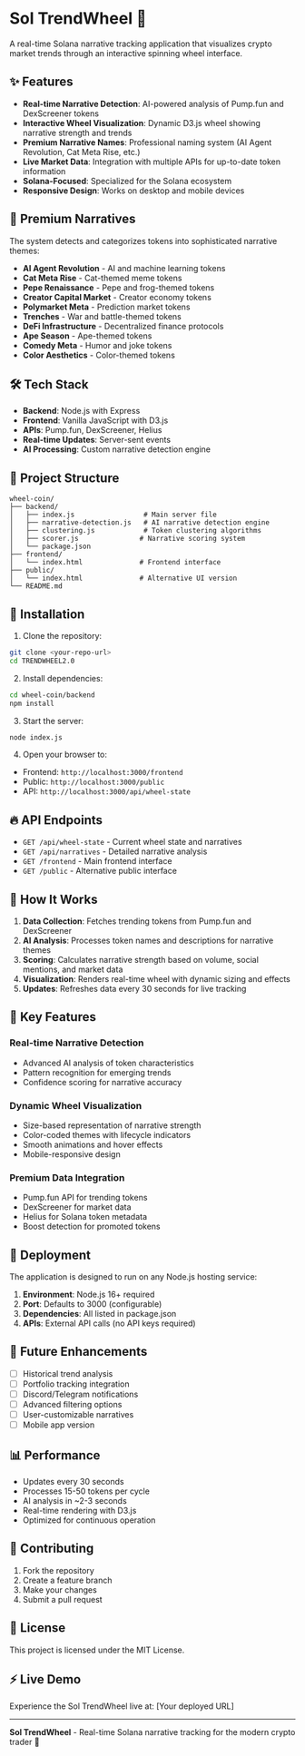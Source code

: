 # Sol TrendWheel 🎡

A real-time Solana narrative tracking application that visualizes crypto market trends through an interactive spinning wheel interface.

## ✨ Features

- **Real-time Narrative Detection**: AI-powered analysis of Pump.fun and DexScreener tokens
- **Interactive Wheel Visualization**: Dynamic D3.js wheel showing narrative strength and trends
- **Premium Narrative Names**: Professional naming system (AI Agent Revolution, Cat Meta Rise, etc.)
- **Live Market Data**: Integration with multiple APIs for up-to-date token information
- **Solana-Focused**: Specialized for the Solana ecosystem
- **Responsive Design**: Works on desktop and mobile devices

## 🚀 Premium Narratives

The system detects and categorizes tokens into sophisticated narrative themes:

- **AI Agent Revolution** - AI and machine learning tokens
- **Cat Meta Rise** - Cat-themed meme tokens
- **Pepe Renaissance** - Pepe and frog-themed tokens
- **Creator Capital Market** - Creator economy tokens
- **Polymarket Meta** - Prediction market tokens
- **Trenches** - War and battle-themed tokens
- **DeFi Infrastructure** - Decentralized finance protocols
- **Ape Season** - Ape-themed tokens
- **Comedy Meta** - Humor and joke tokens
- **Color Aesthetics** - Color-themed tokens

## 🛠️ Tech Stack

- **Backend**: Node.js with Express
- **Frontend**: Vanilla JavaScript with D3.js
- **APIs**: Pump.fun, DexScreener, Helius
- **Real-time Updates**: Server-sent events
- **AI Processing**: Custom narrative detection engine

## 📁 Project Structure

```
wheel-coin/
├── backend/
│   ├── index.js                 # Main server file
│   ├── narrative-detection.js   # AI narrative detection engine
│   ├── clustering.js            # Token clustering algorithms
│   ├── scorer.js               # Narrative scoring system
│   └── package.json
├── frontend/
│   └── index.html              # Frontend interface
├── public/
│   └── index.html              # Alternative UI version
└── README.md
```

## 🔧 Installation

1. Clone the repository:
```bash
git clone <your-repo-url>
cd TRENDWHEEL2.0
```

2. Install dependencies:
```bash
cd wheel-coin/backend
npm install
```

3. Start the server:
```bash
node index.js
```

4. Open your browser to:
- Frontend: `http://localhost:3000/frontend`
- Public: `http://localhost:3000/public`
- API: `http://localhost:3000/api/wheel-state`

## 🔥 API Endpoints

- `GET /api/wheel-state` - Current wheel state and narratives
- `GET /api/narratives` - Detailed narrative analysis
- `GET /frontend` - Main frontend interface
- `GET /public` - Alternative public interface

## 🎯 How It Works

1. **Data Collection**: Fetches trending tokens from Pump.fun and DexScreener
2. **AI Analysis**: Processes token names and descriptions for narrative themes
3. **Scoring**: Calculates narrative strength based on volume, social mentions, and market data
4. **Visualization**: Renders real-time wheel with dynamic sizing and effects
5. **Updates**: Refreshes data every 30 seconds for live tracking

## 🌟 Key Features

### Real-time Narrative Detection
- Advanced AI analysis of token characteristics
- Pattern recognition for emerging trends
- Confidence scoring for narrative accuracy

### Dynamic Wheel Visualization
- Size-based representation of narrative strength
- Color-coded themes with lifecycle indicators
- Smooth animations and hover effects
- Mobile-responsive design

### Premium Data Integration
- Pump.fun API for trending tokens
- DexScreener for market data
- Helius for Solana token metadata
- Boost detection for promoted tokens

## 🚀 Deployment

The application is designed to run on any Node.js hosting service:

1. **Environment**: Node.js 16+ required
2. **Port**: Defaults to 3000 (configurable)
3. **Dependencies**: All listed in package.json
4. **APIs**: External API calls (no API keys required)

## 🔮 Future Enhancements

- [ ] Historical trend analysis
- [ ] Portfolio tracking integration
- [ ] Discord/Telegram notifications
- [ ] Advanced filtering options
- [ ] User-customizable narratives
- [ ] Mobile app version

## 📊 Performance

- Updates every 30 seconds
- Processes 15-50 tokens per cycle
- AI analysis in ~2-3 seconds
- Real-time rendering with D3.js
- Optimized for continuous operation

## 🤝 Contributing

1. Fork the repository
2. Create a feature branch
3. Make your changes
4. Submit a pull request

## 📝 License

This project is licensed under the MIT License.

## ⚡ Live Demo

Experience the Sol TrendWheel live at: [Your deployed URL]

---

**Sol TrendWheel** - Real-time Solana narrative tracking for the modern crypto trader 🚀